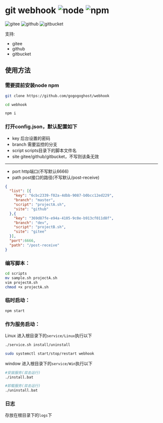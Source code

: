 # git webhook ![node](https://img.shields.io/badge/node-v7.6.0-brightgreen) ![npm](https://img.shields.io/badge/npm-v2.0-blue)  
![gitee](https://img.shields.io/badge/gitee-support-red)   ![github](https://img.shields.io/badge/github-support-green)  ![gitbucket](https://img.shields.io/badge/gitbucket-support-blue) 

支持:
+ gitee
+ github
+ gitbucket

## 使用方法

### 需要提前安装node npm

```bash
git clone https://github.com/gogogoghost/webhook

cd webhook

npm i
```

### 打开config.json，默认配置如下

- key 后台设置的密码
- branch 需要监控的分支
- script scripts目录下的脚本文件名
- site gitee/github/gitbucket，不写则该条无效
---
- port http端口(不写默认6666)
- path post接口的路径(不写默认/post-receive)

```json
{
  "list": [{
    "key": "6cbc2339-f02a-4dbb-9087-b0bcc12ed229",
    "branch": "master",
    "script": "projectA.sh",
    "site": "github"
  },{
    "key": "369d87fe-e94a-4105-9c0e-b913cf011d8f",
    "branch": "dev",
    "script": "projectB.sh",
    "site": "gitee"
  }],
  "port":6666,
  "path": "/post-receive"
}

```

### 编写脚本：
```bash
cd scripts
mv sample.sh projectA.sh
vim projectA.sh
chmod +x projectA.sh
```

### 临时启动：

```bash
npm start
```

### 作为服务启动：
Linux 
进入根目录下的`service/Linux`执行以下
```bash
./service.sh install/uninstall

sudo systemctl start/stop/restart webhook
```
window
进入根目录下的`service/Win`执行以下
```bash
#安装服务(双击运行)
./install.bat

#卸载服务(双击运行)
./uninstall.bat
```

### 日志
存放在根目录下的`logs`下